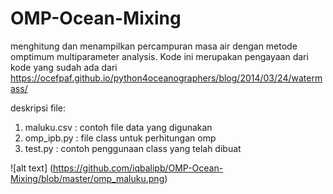 # OMP-Ocean-Mixing
menghitung dan menampilkan percampuran masa air dengan metode omptimum multiparameter analysis. Kode ini merupakan pengayaan dari kode yang sudah ada dari  https://ocefpaf.github.io/python4oceanographers/blog/2014/03/24/watermass/ 

deskripsi file:
1. maluku.csv : contoh file data yang digunakan
2. omp_ipb.py : file class untuk perhitungan omp
3. test.py    : contoh penggunaan class yang telah dibuat

![alt text] (https://github.com/iqbalipb/OMP-Ocean-Mixing/blob/master/omp_maluku.png)

